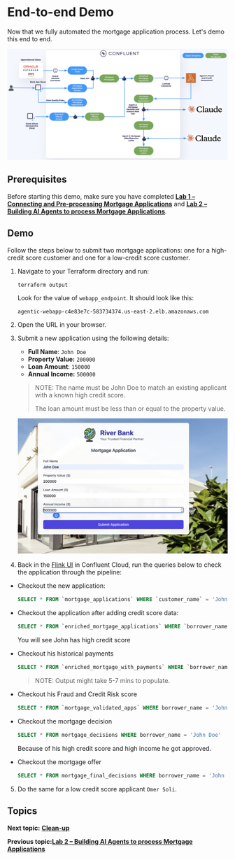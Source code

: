 # End-to-end Demo

Now that we fully automated the mortgage application process. Let's demo this end to end. 

![Architecture](../assets/HLD.png)

## Prerequisites

Before starting this demo, make sure you have completed [**Lab 1 – Connecting and Pre-processing Mortgage Applications**](../lab1/lab1-README.md) and [**Lab 2 – Building AI Agents to process Mortgage Applications**](../lab2/lab2-README.md).

## Demo

Follow the steps below to submit two mortgage applications: one for a high-credit score customer and one for a low-credit score customer.

1. Navigate to your Terraform directory and run:
   ```bash
   terraform output
   ```

   Look for the value of `webapp_endpoint`. It should look like this:

   ```
   agentic-webapp-c4e83e7c-583734374.us-east-2.elb.amazonaws.com
   ```

2. Open the URL in your browser.
3. Submit a new application using the following details:


   - **Full Name**: `John Doe`
   - **Property Value:** `200000`
   - **Loan Amount**: `150000`
   - **Annual Income:** `500000`

   > NOTE: The name must be John Doe to match an existing applicant with a known high credit score.
   >
   > The loan amount must be less than or equal to the property value.

   ![Architecture](./assets/demo1.png)

4. Back in the [Flink UI](https://confluent.cloud/go/flink) in Confluent Cloud, run the queries below to check the application through the pipeline:

- Checkout the new application:
   ```sql
   SELECT * FROM `mortgage_applications` WHERE `customer_name` = 'John Doe' 
   ```

- Checkout the application after adding credit score data:
   ```sql
   SELECT * FROM `enriched_mortgage_applications` WHERE `borrower_name`= 'John Doe'
   ```
   You will see John has high credit score
- Checkout his historical payments
   ```sql
   SELECT * FROM `enriched_mortgage_with_payments` WHERE `borrower_name` = 'John Doe'
   ```
   > NOTE: Output might take 5-7 mins to populate.
- Checkout his Fraud and Credit Risk score
   ```sql
   SELECT * FROM `mortgage_validated_apps` WHERE borrower_name = 'John Doe'
   ```
- Checkout the mortgage decision
   ```sql
   SELECT * FROM mortgage_decisions WHERE borrower_name = 'John Doe' 
   ```
   Because of his high credit score and high income he got approved.
- Checkout the mortgage offer
   ```sql
   SELECT * FROM mortgage_final_decisions WHERE borrower_name = 'John Doe' 
   ```

5. Do the same for a low credit score applicant `Omer Soli`.


## Topics

**Next topic:** [**Clean-up**](../README.md#clean-up)

**Previous topic:**[**Lab 2 – Building AI Agents to process Mortgage Applications**](../lab2/lab2-README.md)









